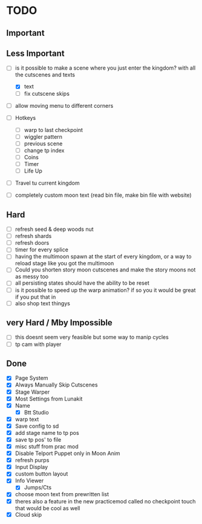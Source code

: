 # TODO

## Important

## Less Important

- [ ] is it possible to make a scene where you just enter the kingdom? with all the cutscenes and texts  
    - [x] text  
    - [ ] fix cutscene skips  
- [ ] allow moving menu to different corners  
- [ ] Hotkeys  
    - [ ] warp to last checkpoint  
    - [ ] wiggler pattern  
    - [ ] previous scene  
    - [ ] change tp index  
    - [ ] Coins  
    - [ ] Timer  
    - [ ] Life Up
- [ ] Travel tu current kingdom
- [ ] completely custom moon text (read bin file, make bin file with website)


## Hard

- [ ] refresh seed & deep woods nut  
- [ ] refresh shards  
- [ ] refresh doors  
- [ ] timer for every splice  
- [ ] having the multimoon spawn at the start of every kingdom, or a way to reload stage like you got the multimoon  
- [ ] Could you shorten story moon cutscenes and make the story moons not as messy too  
- [ ] all persisting states should have the ability to be reset  
- [ ] is it possible to speed up the warp animation? if so you it would be great if you put that in  
- [ ] also shop text thingys  

## very Hard / Mby Impossible

- [ ] this doesnt seem very feasible but some way to manip cycles  
- [ ] tp cam with player  

## Done

- [x] Page System  
- [x] Always Manually Skip Cutscenes  
- [x] Stage Warper  
- [x] Most Settings from Lunakit  
- [x] Name  
    - [x] Btt Studio  
- [x] warp text  
- [x] Save config to sd  
- [x] add stage name to tp pos  
- [x] save tp pos' to file  
- [x] misc stuff from prac mod  
- [x] Disable Telport Puppet only in Moon Anim  
- [x] refresh purps  
- [x] Input Display  
- [x] custom button layout  
- [x] Info Viewer  
    - [x] Jumps/Cts  
- [x] choose moon text from prewritten list  
- [x] theres also a feature in the new practicemod called no checkpoint touch that would be cool as well
- [x] Cloud skip
